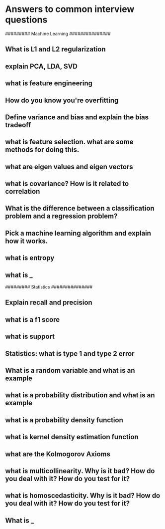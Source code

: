 # Answers to common interview questions

######### Machine Learning ###############

## What is L1 and L2 regularization

## explain PCA, LDA, SVD

## what is feature engineering

## How do you know you're overfitting

## Define variance and bias and explain the bias tradeoff

## what is feature selection. what are some methods for doing this.

## what are eigen values and eigen vectors

## what is covariance? How is it related to correlation

## What is the difference between a classification problem and a regression problem?

## Pick a machine learning algorithm and explain how it works.

## what is entropy

## what is _ 


######### Statistics ###############

## Explain recall and precision

## what is a f1 score

## what is support

## Statistics: what is type 1 and type 2 error

## What is a random variable and what is an example

## what is a probability distribution and what is an example

## what is a probability density function

## what is kernel density estimation function

## what are the Kolmogorov Axioms

## what is multicollinearity. Why is it bad? How do you deal with it? How do you test for it?

## what is homoscedasticity. Why is it bad? How do you deal with it? How do you test for it?

## What is _ 